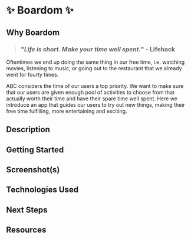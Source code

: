 # ✨ Boardom ✨

## Why Boardom

> ### "***Life is short. Make your time well spent.***" - Lifehack 

Oftentimes we end up doing the same thing in our free time, i.e. watching movies, listening to music, or going out to the restaurant that we already went for fourty times. 

ABC considers the time of our users a top priority. We want to make sure that our users are given enough pool of activities to choose from that actually worth their time and have their spare time well spent. Here we introduce an app that guides our users to try out new things, making their free time fulfilling, more entertaining and exciting.  

## Description 


## Getting Started


## Screenshot(s)


## Technologies Used


## Next Steps


## Resources

